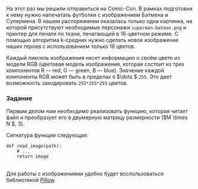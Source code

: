 
На этот раз мы решили отправиться на Comic-Con. В рамках подготовки к нему нужно напечатать футболки с изображением Бэтмена и Супермена. 
В нашем распоряжении оказалась только одна картинка, на которой присутствуют необходимые персонажи `superman-batman.png` и 
принтер для печати по ткани, печатающий в 16-цветном режиме. С помощью алгоритма k-средних нужно сделать новое изображение наших героев с использованием только 16 цветов.

Каждый пиксель изображения несет информацию о своём цвете из модели RGB
(цветовая модель изображения, которая состоит из трех компонентов R — red, G — green, B — blue).
Значение каждой компоненты RGB может быть в пределах `0` $\dots $ `255`. Это дает возможность закодировать `255*255*255` цветов.
 
### Задание

Первым делом нам необходимо реализовать функцию, которая читает файл и преобразует его в двумерную матрицу
размерности ($M \times N	$, 3).

Сигнатура функции следующая:

    def read_image(path):
        # ...
        return image

<br/>

<div class="hint">
Для работы с изображениями удобно будет воспользоваться библиотекой
<a href="https://pillow.readthedocs.io/en/stable/">Pillow</a>.
</div>

